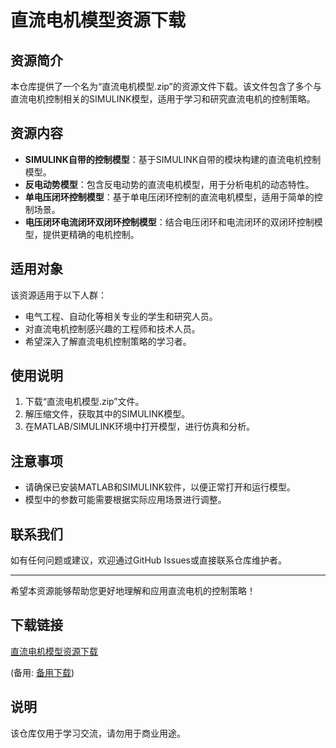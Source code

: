 # 直流电机模型资源下载

## 资源简介

本仓库提供了一个名为“直流电机模型.zip”的资源文件下载。该文件包含了多个与直流电机控制相关的SIMULINK模型，适用于学习和研究直流电机的控制策略。

## 资源内容

- **SIMULINK自带的控制模型**：基于SIMULINK自带的模块构建的直流电机控制模型。
- **反电动势模型**：包含反电动势的直流电机模型，用于分析电机的动态特性。
- **单电压闭环控制模型**：基于单电压闭环控制的直流电机模型，适用于简单的控制场景。
- **电压闭环电流闭环双闭环控制模型**：结合电压闭环和电流闭环的双闭环控制模型，提供更精确的电机控制。

## 适用对象

该资源适用于以下人群：

- 电气工程、自动化等相关专业的学生和研究人员。
- 对直流电机控制感兴趣的工程师和技术人员。
- 希望深入了解直流电机控制策略的学习者。

## 使用说明

1. 下载“直流电机模型.zip”文件。
2. 解压缩文件，获取其中的SIMULINK模型。
3. 在MATLAB/SIMULINK环境中打开模型，进行仿真和分析。

## 注意事项

- 请确保已安装MATLAB和SIMULINK软件，以便正常打开和运行模型。
- 模型中的参数可能需要根据实际应用场景进行调整。

## 联系我们

如有任何问题或建议，欢迎通过GitHub Issues或直接联系仓库维护者。

---

希望本资源能够帮助您更好地理解和应用直流电机的控制策略！

## 下载链接
[直流电机模型资源下载](https://pan.quark.cn/s/ebaded82521e) 

(备用: [备用下载](https://pan.baidu.com/s/1gQRcB7s0R8uvUzWc_sSmrQ?pwd=1234))

## 说明

该仓库仅用于学习交流，请勿用于商业用途。
